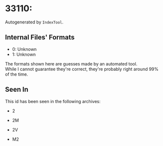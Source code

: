 # 33110: 

Autogenerated by `IndexTool`.  



## Internal Files' Formats
- 0: Unknown
- 1: Unknown

The formats shown here are guesses made by an automated tool.  
While I cannot guarantee they're correct, they're probably right around 99% of the time.

## Seen In

This id has been seen in the following archives:  

- 2  

- 2M  

- 2V  

- M2  
